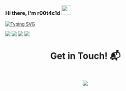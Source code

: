 ###  Hi there, I'm r00t4c1d <img width="30" src="https://camo.githubusercontent.com/e8e7b06ecf583bc040eb60e44eb5b8e0ecc5421320a92929ce21522dbc34c891/68747470733a2f2f6d656469612e67697068792e636f6d2f6d656469612f6876524a434c467a6361737252346961377a2f67697068792e676966">

[![Typing SVG](https://readme-typing-svg.herokuapp.com?font=Goldman&pause=900&color=18F700&center=true&width=435&lines=I'm+Rishi;Cyber+Security+Enthusiast;Self-Taught+Cybersec+Student;Red+Teamer)](https://git.io/typing-svg)

[![](https://img.shields.io/badge/-🌈%20Website-FFF)](https://?ref=github)
[![](https://img.shields.io/badge/-Discord-FFF?&logo=Discord)](https://discord.gg/r00t_4c1d)
[![](https://img.shields.io/badge/-Telegram-FFF?&logo=Telegram)](https://t.me/r00t4c1d)
[![](https://img.shields.io/badge/-Instagram-FFF?&logo=Instagram)](https://www.instagram.com/rishi_rootec/)

<h1 align="center">Get in Touch! 📬</h1>
<Br>
<p align="center">
<a <a href="mailto:rishi_me@protonmail.com" target="blank"><img align="center" src="https://img.shields.io/badge/rishi__me@protonmail.com-D14836?style=for-the-badge&logo=gmail&logoColor=white" /></a>
</p>
